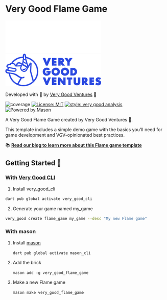 # Very Good Flame Game

[![Very Good Ventures][logo_white]][very_good_ventures_link_dark]
[![Very Good Ventures][logo_black]][very_good_ventures_link_light]

Developed with 💙 by [Very Good Ventures][very_good_ventures_link] 🦄

![coverage][coverage_badge]
[![License: MIT][license_badge]][license_link]
[![style: very good analysis][very_good_analysis_badge]][very_good_analysis_link]
[![Powered by Mason](https://img.shields.io/endpoint?url=https%3A%2F%2Ftinyurl.com%2Fmason-badge)](https://github.com/felangel/mason)

A Very Good Flame Game created by Very Good Ventures 🦄. 

This template includes a simple demo game with the basics you'll need for game development and VGV-opinionated best practices.

📚 [**Read our blog to learn more about this Flame game template**][blog]

## Getting Started 🚀

### With [Very Good CLI][very_good_cli_link]

1. Install very_good_cli

```sh
dart pub global activate very_good_cli
```

2. Generate your game named my_game

```sh
very_good create flame_game my_game --desc "My new Flame game"
```

### With mason

1. Install [mason][mason_link]

   `dart pub global activate mason_cli`

2. Add the brick

   `mason add -g very_good_flame_game`

3. Make a new Flame game

   `mason make very_good_flame_game`

[blog]: https://verygood.ventures/blog/generate-a-game-with-our-new-template
[very_good_cli_link]: https://github.com/VeryGoodOpenSource/very_good_cli
[coverage_badge]: src/very_good_flame_game/coverage_badge.svg
[license_badge]: https://img.shields.io/badge/license-MIT-blue.svg
[license_link]: https://opensource.org/licenses/MIT
[logo_black]: https://raw.githubusercontent.com/VGVentures/very_good_brand/main/styles/README/vgv_logo_black.png#gh-light-mode-only
[logo_white]: https://raw.githubusercontent.com/VGVentures/very_good_brand/main/styles/README/vgv_logo_white.png#gh-dark-mode-only
[mason_link]: https://github.com/felangel/mason
[very_good_analysis_badge]: https://img.shields.io/badge/style-very_good_analysis-B22C89.svg
[very_good_analysis_link]: https://pub.dev/packages/very_good_analysis
[very_good_ventures_link]: https://verygood.ventures
[very_good_ventures_link_light]: https://verygood.ventures#gh-light-mode-only
[very_good_ventures_link_dark]: https://verygood.ventures#gh-dark-mode-only
